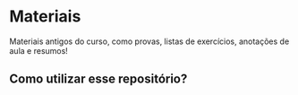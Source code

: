 # Materiais
 Materiais antigos do curso, como provas, listas de exercícios, anotações de aula e resumos!

 ## Como utilizar esse repositório?

